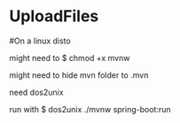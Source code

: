 # UploadFiles

#On a linux disto

might need to $ chmod +x mvnw

might need to hide mvn folder to .mvn 

need dos2unix

run with $ dos2unix ./mvnw spring-boot:run


